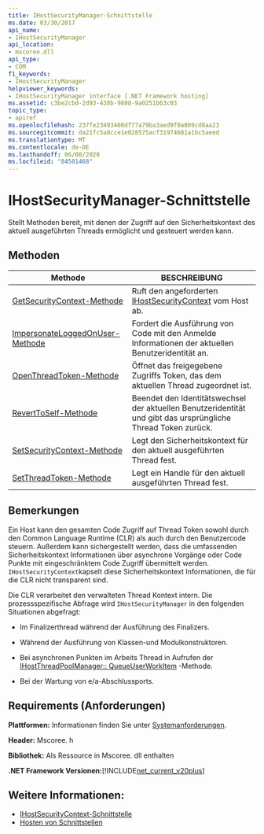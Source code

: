 ```yaml
---
title: IHostSecurityManager-Schnittstelle
ms.date: 03/30/2017
api_name:
- IHostSecurityManager
api_location:
- mscoree.dll
api_type:
- COM
f1_keywords:
- IHostSecurityManager
helpviewer_keywords:
- IHostSecurityManager interface [.NET Framework hosting]
ms.assetid: c3be2cbd-2d93-438b-9888-9a0251b63c03
topic_type:
- apiref
ms.openlocfilehash: 237fe23493460df77a79ba3aed9f0a809cd8aa23
ms.sourcegitcommit: da21fc5a8cce1e028575acf31974681a1bc5aeed
ms.translationtype: MT
ms.contentlocale: de-DE
ms.lasthandoff: 06/08/2020
ms.locfileid: "84501468"
---
```

# <a name="ihostsecuritymanager-interface"></a>IHostSecurityManager-Schnittstelle
Stellt Methoden bereit, mit denen der Zugriff auf den Sicherheitskontext des aktuell ausgeführten Threads ermöglicht und gesteuert werden kann.  
  
## <a name="methods"></a>Methoden  
  
|Methode|BESCHREIBUNG|  
|------------|-----------------|  
|[GetSecurityContext-Methode](ihostsecuritymanager-getsecuritycontext-method.md)|Ruft den angeforderten [IHostSecurityContext](ihostsecuritycontext-interface.md) vom Host ab.|  
|[ImpersonateLoggedOnUser-Methode](ihostsecuritymanager-impersonateloggedonuser-method.md)|Fordert die Ausführung von Code mit den Anmelde Informationen der aktuellen Benutzeridentität an.|  
|[OpenThreadToken-Methode](ihostsecuritymanager-openthreadtoken-method.md)|Öffnet das freigegebene Zugriffs Token, das dem aktuellen Thread zugeordnet ist.|  
|[RevertToSelf-Methode](ihostsecuritymanager-reverttoself-method.md)|Beendet den Identitätswechsel der aktuellen Benutzeridentität und gibt das ursprüngliche Thread Token zurück.|  
|[SetSecurityContext-Methode](ihostsecuritymanager-setsecuritycontext-method.md)|Legt den Sicherheitskontext für den aktuell ausgeführten Thread fest.|  
|[SetThreadToken-Methode](ihostsecuritymanager-setthreadtoken-method.md)|Legt ein Handle für den aktuell ausgeführten Thread fest.|  
  
## <a name="remarks"></a>Bemerkungen  
 Ein Host kann den gesamten Code Zugriff auf Thread Token sowohl durch den Common Language Runtime (CLR) als auch durch den Benutzercode steuern. Außerdem kann sichergestellt werden, dass die umfassenden Sicherheitskontext Informationen über asynchrone Vorgänge oder Code Punkte mit eingeschränktem Code Zugriff übermittelt werden. `IHostSecurityContext`kapselt diese Sicherheitskontext Informationen, die für die CLR nicht transparent sind.  
  
 Die CLR verarbeitet den verwalteten Thread Kontext intern. Die prozessspezifische Abfrage wird `IHostSecurityManager` in den folgenden Situationen abgefragt:  
  
- Im Finalizerthread während der Ausführung des Finalizers.  
  
- Während der Ausführung von Klassen-und Modulkonstruktoren.  
  
- Bei asynchronen Punkten im Arbeits Thread in Aufrufen der [IHostThreadPoolManager:: QueueUserWorkItem](ihostthreadpoolmanager-queueuserworkitem-method.md) -Methode.  
  
- Bei der Wartung von e/a-Abschlussports.  
  
## <a name="requirements"></a>Requirements (Anforderungen)  
 **Plattformen:** Informationen finden Sie unter [Systemanforderungen](../../get-started/system-requirements.md).  
  
 **Header:** Mscoree. h  
  
 **Bibliothek:** Als Ressource in Mscoree. dll enthalten  
  
 **.NET Framework Versionen:**[!INCLUDE[net_current_v20plus](../../../../includes/net-current-v20plus-md.md)]  
  
## <a name="see-also"></a>Weitere Informationen:

- [IHostSecurityContext-Schnittstelle](ihostsecuritycontext-interface.md)
- [Hosten von Schnittstellen](hosting-interfaces.md)
